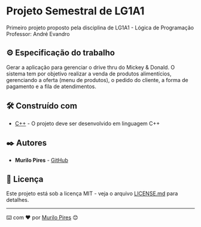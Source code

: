 # Projeto Semestral de LG1A1

Primeiro projeto proposto pela disciplina de LG1A1 - Lógica de Programação 
<br/>Professor: André Evandro

## ⚙️ Especificação do trabalho
Gerar a aplicação para gerenciar o drive thru do Mickey & Donald.
O sistema tem por objetivo realizar a venda de produtos alimentícios, gerenciando a oferta (menu de produtos), o pedido do cliente, a forma de pagamento e a fila de atendimentos.

## 🛠️ Construído com

* [C++](https://devdocs.io/cpp/) - O projeto deve ser desenvolvido em linguagem C++

## ✒️ Autores

* **Murilo Pires** - [GitHub](https://github.com/PiresMurilo)

## 📄 Licença

Este projeto está sob a licença MIT - veja o arquivo [LICENSE.md](https://github.com/usuario/projeto/licenca) para detalhes.

---
⌨️ com ❤️ por [Murilo Pires](https://github.com/PiresMurilo) 😊
